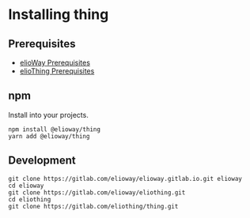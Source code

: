 # Installing thing

## Prerequisites

- [elioWay Prerequisites](https://elioway.gitlab.io/installing.html)
- [elioThing Prerequisites](https://elioway.gitlab.io/eliothing/installing.html)

## npm

Install into your projects.

```
npm install @elioway/thing
yarn add @elioway/thing
```

## Development

```shell
git clone https://gitlab.com/elioway/elioway.gitlab.io.git elioway
cd elioway
git clone https://gitlab.com/elioway/eliothing.git
cd eliothing
git clone https://gitlab.com/eliothing/thing.git
```

